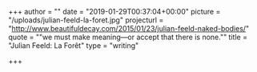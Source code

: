 +++
author = ""
date = "2019-01-29T00:37:04+00:00"
picture = "/uploads/julian-feeld-la-foret.jpg"
projecturl = "http://www.beautifuldecay.com/2015/01/23/julian-feeld-naked-bodies/"
quote = "\"we must make meaning—or accept that there is none.\""
title = "Julian Feeld: La Forêt"
type = "writing"

+++
